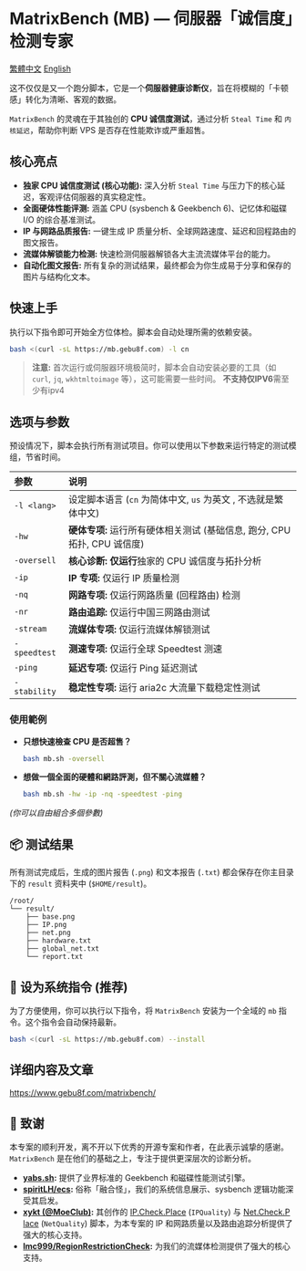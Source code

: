 # MatrixBench (MB) — 伺服器「诚信度」检测专家
[繁體中文](https://github.com/gebu8f8/MatrixBench/blob/main/README_zh.md)  [English](https://github.com/gebu8f8/MatrixBench/blob/main/README.md)

这不仅仅是又一个跑分脚本，它是一个**伺服器健康诊断仪**，旨在将模糊的「卡顿感」转化为清晰、客观的数据。

`MatrixBench` 的灵魂在于其独创的 **CPU 诚信度测试**，通过分析 `Steal Time` 和 `内核延迟`，帮助你判断 VPS 是否存在性能欺诈或严重超售。

## 核心亮点

*    **独家 CPU 诚信度测试 (核心功能):** 深入分析 `Steal Time` 与压力下的核心延迟，客观评估伺服器的真实稳定性。
*    **全面硬体性能评测:** 涵盖 CPU (sysbench & Geekbench 6)、记忆体和磁碟 I/O 的综合基准测试。
*    **IP 与网路品质报告:** 一键生成 IP 质量分析、全球网路速度、延迟和回程路由的图文报告。
*    **流媒体解锁能力检测:** 快速检测伺服器解锁各大主流流媒体平台的能力。
*    **自动化图文报告:** 所有复杂的测试结果，最终都会为你生成易于分享和保存的图片与结构化文本。

## 快速上手

执行以下指令即可开始全方位体检。脚本会自动处理所需的依赖安装。

```bash
bash <(curl -sL https://mb.gebu8f.com) -l cn
```
> **注意:** 首次运行或伺服器环境极简时，脚本会自动安装必要的工具（如 `curl`, `jq`, `wkhtmltoimage` 等），这可能需要一些时间。 **不支持仅IPV6**需至少有ipv4

## 选项与参数

预设情况下，脚本会执行所有测试项目。你可以使用以下参数来运行特定的测试模组，节省时间。

| 参数 | 说明 |
| :--- | :--- |
| `-l <lang>`| 设定脚本语言 (`cn` 为简体中文, `us` 为英文 , 不选就是繁体中文)|
| `-hw`| **硬体专项:** 运行所有硬体相关测试 (基础信息, 跑分, CPU拓扑, CPU 诚信度)|
| `-oversell`| **核心诊断:** **仅运行**独家的 CPU 诚信度与拓扑分析|
| `-ip`| **IP 专项:** 仅运行 IP 质量检测|
| `-nq`| **网路专项:** 仅运行网路质量 (回程路由) 检测|
| `-nr`| **路由追踪:** 仅运行中国三网路由测试|
| `-stream`| **流媒体专项:** 仅运行流媒体解锁测试|
| `-speedtest`| **测速专项:** 仅运行全球 Speedtest 测速|
| `-ping`| **延迟专项:** 仅运行 Ping 延迟测试|
| `-stability`| **稳定性专项:** 运行 aria2c 大流量下载稳定性测试|
### 使用範例

*   **只想快速檢查 CPU 是否超售？**
    ```bash
    bash mb.sh -oversell
    ```
*   **想做一個全面的硬體和網路評測，但不關心流媒體？**
    ```bash
    bash mb.sh -hw -ip -nq -speedtest -ping
    ```
*(你可以自由組合多個參數)*

## 📦 测试结果

所有测试完成后，生成的图片报告 (`.png`) 和文本报告 (`.txt`) 都会保存在你主目录下的 `result` 资料夹中 (`$HOME/result`)。
```
/root/
└── result/
    ├── base.png
    ├── IP.png
    ├── net.png
    ├── hardware.txt
    ├── global_net.txt
    └── report.txt
```
## 🚀 设为系统指令 (推荐)

为了方便使用，你可以执行以下指令，将 `MatrixBench` 安装为一个全域的 `mb` 指令。这个指令会自动保持最新。

```bash
bash <(curl -sL https://mb.gebu8f.com) --install
```
## 详细内容及文章
https://www.gebu8f.com/matrixbench/
## 🙏 致谢

本专案的顺利开发，离不开以下优秀的开源专案和作者，在此表示诚挚的感谢。 `MatrixBench` 是在他们的基础之上，专注于提供更深层次的诊断分析。

*   **[yabs.sh](https://github.com/masonr/yet-another-bench-script):** 提供了业界标准的 Geekbench 和磁碟性能测试引擎。
*   **[spiritLH/ecs](https://github.com/spiritLH/ecs):** 俗称「融合怪」，我们的系统信息展示、sysbench 逻辑功能深受其启发。
*   **[xykt (@MoeClub)](https://github.com/MoeClub):** 其创作的 [IP.Check.P​​lace](https://ip.check.place/) (`IPQuality`) 与 [Net.Check.P​​lace](https://net.check.place/) (`NetQuality`) 脚本，为本专案的 IP 和网路质量以及路由追踪分析提供了强大的核心支持。
*   **[lmc999/RegionRestrictionCheck](https://github.com/lmc999/RegionRestrictionCheck):** 为我们的流媒体检测提供了强大的核心支持。
